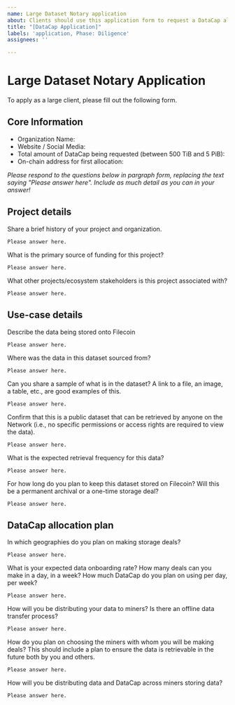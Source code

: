 ```yaml
---
name: Large Dataset Notary application
about: Clients should use this application form to request a DataCap allocation via a LDN for a dataset
title: "[DataCap Application]"
labels: 'application, Phase: Diligence'
assignees: ''

---
```

# Large Dataset Notary Application

To apply as a large client, please fill out the following form. 

## Core Information
- Organization Name: 
- Website / Social Media:
- Total amount of DataCap being requested (between 500 TiB and 5 PiB):
- On-chain address for first allocation:

_Please respond to the questions below in pargraph form, replacing the text saying "Please answer here". Include as much detail as you can in your answer!_

## Project details

Share a brief history of your project and organization.
```
Please answer here.
```

What is the primary source of funding for this project?
```
Please answer here.
```

What other projects/ecosystem stakeholders is this project associated with?
```
Please answer here.
```

## Use-case details

Describe the data being stored onto Filecoin
```
Please answer here.
```

Where was the data in this dataset sourced from?
```
Please answer here.
```

Can you share a sample of what is in the dataset? A link to a file, an image, a table, etc., are good examples of this. 
```
Please answer here.
```
        
Confirm that this is a public dataset that can be retrieved by anyone on the Network (i.e., no specific permissions or access rights are required to view the data).
```
Please answer here.
```

What is the expected retrieval frequency for this data?
```
Please answer here.
```

For how long do you plan to keep this dataset stored on Filecoin? Will this be a permanent archival or a one-time storage deal?
```
Please answer here.
```

## DataCap allocation plan

In which geographies do you plan on making storage deals?
```
Please answer here.
```

What is your expected data onboarding rate? How many deals can you make in a day, in a week? How much DataCap do you plan on using per day, per week?
```
Please answer here.
```

How will you be distributing your data to miners? Is there an offline data transfer process?
```
Please answer here.
```

How do you plan on choosing the miners with whom you will be making deals? This should include a plan to ensure the data is retrievable in the future both by you and others.
```
Please answer here.
```

How will you be distributing data and DataCap across miners storing data?
```
Please answer here.
```

